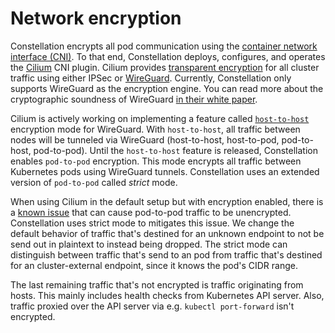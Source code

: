 # Network encryption

Constellation encrypts all pod communication using the [container network interface (CNI)](https://github.com/containernetworking/cni).
To that end, Constellation deploys, configures, and operates the [Cilium](https://cilium.io/) CNI plugin.
Cilium provides [transparent encryption](https://docs.cilium.io/en/stable/gettingstarted/encryption) for all cluster traffic using either IPSec or [WireGuard](https://www.wireguard.com/).
Currently, Constellation only supports WireGuard as the encryption engine.
You can read more about the cryptographic soundness of WireGuard [in their white paper](https://www.wireguard.com/papers/wireguard.pdf).

Cilium is actively working on implementing a feature called [`host-to-host`](https://github.com/cilium/cilium/pull/19401) encryption mode for WireGuard.
With `host-to-host`, all traffic between nodes will be tunneled via WireGuard (host-to-host, host-to-pod, pod-to-host, pod-to-pod).
Until the `host-to-host` feature is released, Constellation enables `pod-to-pod` encryption.
This mode encrypts all traffic between Kubernetes pods using WireGuard tunnels.
Constellation uses an extended version of `pod-to-pod` called *strict* mode.

When using Cilium in the default setup but with encryption enabled, there is a [known issue](https://docs.cilium.io/en/v1.12/gettingstarted/encryption/#egress-traffic-to-not-yet-discovered-remote-endpoints-may-be-unencrypted)
that can cause pod-to-pod traffic to be unencrypted.
Constellation uses strict mode to mitigates this issue.
We change the default behavior of traffic that's destined for an unknown endpoint to not be send out in plaintext to instead being dropped.
The strict mode can distinguish between traffic that's send to an pod from traffic that's destined for an cluster-external endpoint, since it knows the pod's CIDR range.

The last remaining traffic that's not encrypted is traffic originating from hosts.
This mainly includes health checks from Kubernetes API server.
Also, traffic proxied over the API server via e.g. `kubectl port-forward` isn't encrypted.
